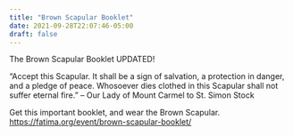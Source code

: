```yaml
---
title: "Brown Scapular Booklet"
date: 2021-09-28T22:07:46-05:00
draft: false
---
```

The Brown Scapular Booklet UPDATED!
<!--more-->
“Accept this Scapular. It shall be a sign of salvation, a protection in danger, and a pledge of peace. Whosoever dies clothed in this Scapular shall not suffer eternal fire.” – Our Lady of Mount Carmel to St. Simon Stock

Get this important booklet, and wear the Brown Scapular. https://fatima.org/event/brown-scapular-booklet/